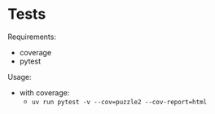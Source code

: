 Tests
=

Requirements:
- coverage
- pytest

Usage:
- with coverage:
    - `uv run pytest -v --cov=puzzle2 --cov-report=html`